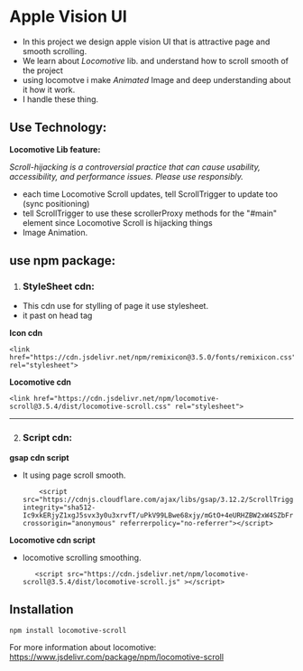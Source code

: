 # Apple Vision UI
- In this project we design apple vision UI that is attractive page and smooth scrolling.
- We learn about *Locomotive* lib. and understand how to scroll smooth of the project
- using locomotve i make *Animated* Image and deep understanding about it how it work.
- I handle these thing.


## Use Technology:
**Locomotive Lib feature:**

*Scroll-hijacking is a controversial practice that can cause usability, accessibility, and performance issues. Please use responsibly.*
- each time Locomotive Scroll updates, tell ScrollTrigger to update too (sync positioning)
- tell ScrollTrigger to use these scrollerProxy methods for the "#main" element since Locomotive Scroll is hijacking things
- Image Animation.


## use npm package:
1. ### StyleSheet cdn:
- This cdn use for stylling of page it use stylesheet.
- it past on head tag 

**Icon cdn**

    <link href="https://cdn.jsdelivr.net/npm/remixicon@3.5.0/fonts/remixicon.css" rel="stylesheet">

**Locomotive cdn**

    <link href="https://cdn.jsdelivr.net/npm/locomotive-scroll@3.5.4/dist/locomotive-scroll.css" rel="stylesheet">
---

2. ### Script cdn:
 **gsap cdn script**
- It using page scroll smooth.

          <script src="https://cdnjs.cloudflare.com/ajax/libs/gsap/3.12.2/ScrollTrigger.min.js" integrity="sha512-Ic9xkERjyZ1xgJ5svx3y0u3xrvfT/uPkV99LBwe68xjy/mGtO+4eURHZBW2xW4SZbFrF1Tf090XqB+EVgXnVjw==" crossorigin="anonymous" referrerpolicy="no-referrer"></script>
**Locomotive cdn script**
- locomotive scrolling smoothing.
         
         <script src="https://cdn.jsdelivr.net/npm/locomotive-scroll@3.5.4/dist/locomotive-scroll.js" ></script>

## Installation
    npm install locomotive-scroll
For more information about locomotive:
https://www.jsdelivr.com/package/npm/locomotive-scroll

